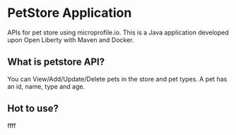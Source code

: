 # PetStore Application
APIs for pet store using microprofile.io.
This is a Java application developed upon Open Liberty with Maven and Docker.

## What is petstore API?
You can View/Add/Update/Delete pets in the store and pet types. 
A pet has an id, name, type and age.

## Hot to use?


ffff
